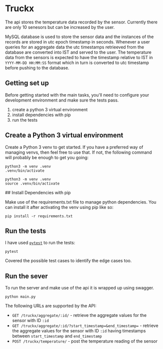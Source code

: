 # Truckx
The api stores the temperature data recorded by the sensor. Currently there are only 10 senesors but can be increased by the user. <br/>

MySQL database is used to store the sensor data and the instances of the records are stored in utc epoch timestamp in seconds. Whenever a user queries for an aggregate data the utc timestamps retrieeved from the database are converted into IST and served to the user. The temperature data from the sensors is expected to have the timestamp relative to IST in `YYYY-MM-DD HH:MM:SS` format which in turn is converted to utc timestamp before pushing to the database.


## Getting set up

Before getting started with the main tasks, you'll need to configure your
development environment and make sure the tests pass.

1. create a python 3 virtual environment
2. install dependencies with pip
3. run the tests

## Create a Python 3 virtual environment

Create a Python 3 venv to get started. If you have a preferred way of managing
venvs, then feel free to use that. If not, the following command will probably
be enough to get you going:

```For windows
python3 -m venv .venv
.venv/bin/activate
```

```For mac/linux
python3 -m venv .venv
source .venv/bin/activate
```

## Install Dependencies with pip

Make use of the requirements.txt file to manage python dependencies. You can install it after activating the venv using
pip like so:

```
pip install -r requirements.txt
```

## Run the tests

I have used [`pytest`](https://pytest.org/) to run the tests:

```
pytest
```
Covered the possible test cases to identify the edge cases too.

## Run the sever

To run the server and make use of the api it is wrapped up using swagger.


```
python main.py
```
The following URLs are supported by the API:

- `GET /truckx/aggregate/:id/` - retrieve the aggregate values for the sensor with ID `:id`
- `GET /truckx/aggregate/:id/?start_timestamp=&end_timestamp=` - retrieve the aggregate values for the sensor with ID `:id` having timestamps between `start_timestamp` and `end_timestamp`
- `POST /truckx/temperature/` - post the temperature reading of the sensor

